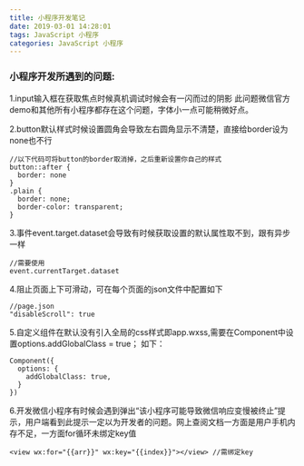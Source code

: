 ```yaml
---
title: 小程序开发笔记
date: 2019-03-01 14:28:01
tags: JavaScript 小程序
categories: JavaScript 小程序
---
```


### 小程序开发所遇到的问题:

1.input输入框在获取焦点时候真机调试时候会有一闪而过的阴影
此问题微信官方demo和其他所有小程序都存在这个问题，字体小一点可能稍微好点。

2.button默认样式时候设置圆角会导致左右圆角显示不清楚，直接给border设为none也不行
```
//以下代码可将button的border取消掉，之后重新设置你自己的样式
button::after {
  border: none
}
.plain {
  border: none;
  border-color: transparent;
}
```
3.事件event.target.dataset会导致有时候获取设置的默认属性取不到，跟有异步一样
```
//需要使用
event.currentTarget.dataset
```
4.阻止页面上下可滑动，可在每个页面的json文件中配置如下
```
//page.json
"disableScroll": true
```
5.自定义组件在默认没有引入全局的css样式即app.wxss,需要在Component中设置options.addGlobalClass = true；
如下：
```
Component({
  options: {
    addGlobalClass: true,
  }
})
```
6.开发微信小程序有时候会遇到弹出“该小程序可能导致微信响应变慢被终止”提示，用户端看到此提示一定以为开发者的问题。网上查阅文档一方面是用户手机内存不足，一方面for循环未绑定key值
```
<view wx:for="{{arr}}" wx:key="{{index}}"></view> //需绑定key
```